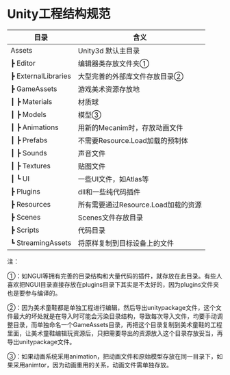 # Unity工程结构规范



| 目录                | 含义                                                         |
| -------------------------- | ------------------------------------------------------------ |
| Assets              | Unity3d 默认主目录                                           |
| ┣ Editor     | 编辑器类存放文件夹①                                          |
| ┣ ExternalLibraries | 大型完善的外部库文件存放目录② |
| ┣ GameAssets | 游戏美术资源存放地 |
| ┃ ┣ Materials | 材质球 |
| ┃ ┣ Models | 模型③ |
| ┃ ┣ Animations | 用新的Mecanim时，存放动画文件 |
| ┃ ┣ Prefabs | 不需要Resource.Load加载的预制体 |
| ┃ ┣ Sounds | 声音文件 |
| ┃ ┣ Textures | 贴图文件 |
| ┃ ┗ UI | 一些UI文件，如Atlas等 |
| ┣ Plugins | dll和一些纯代码插件 |
| ┣ Resources | 所有需要通过Resource.Load加载的资源 |
| ┣ Scenes | Scenes文件存放目录 |
| ┣ Scripts | 代码目录 |
| ┗ StreamingAssets | 将原样复制到目标设备上的文件 |

注：

①：如NGUI等拥有完善的目录结构和大量代码的插件，就存放在此目录。有些人喜欢把NGUI目录直接存放在plugins目录下其实是不太好的，因为plugins文件夹也是要参与编译的。

②：因为美术童鞋都是单独工程进行编辑，然后导出unitypackage文件，这个文件最大的坏处就是在导入时可能会污染目录结构，导致每次导入文件，均要手动调整目录，而单独命名一个GameAssets目录，再把这个目录复制到美术童鞋的工程里面，让美术童鞋编辑玩资源后，只把需要导出的资源放入这个目录存放妥当，再导出unitypackage文件。

③：如果动画系统采用animation，把动画文件和原始模型存放在同一目录下，如果采用animtor，因为动画重用的关系，动画文件需单独存放。